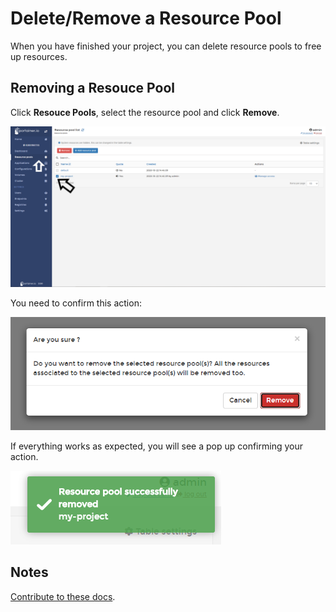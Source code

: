 # Delete/Remove a Resource Pool

When you have finished your project, you can delete resource pools to free up resources.

## Removing a Resouce Pool

Click <b>Resouce Pools</b>, select the resource pool and click <b>Remove</b>.

![resource](assets/delete-1.png)

You need to confirm this action:

![resource](assets/delete-2.png)

If everything works as expected, you will see a pop up confirming your action.

![resource](assets/delete-3.png)

## Notes

[Contribute to these docs](https://github.com/portainer/portainer-docs/blob/master/contributing.md).